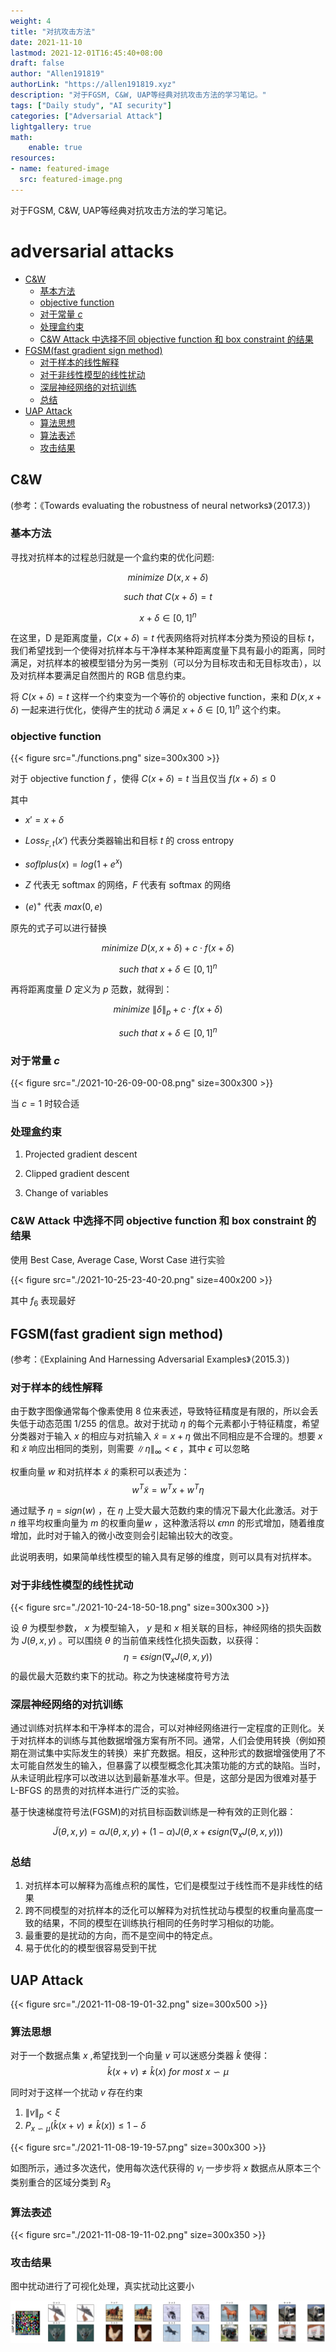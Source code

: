 ```yaml
---
weight: 4
title: "对抗攻击方法"
date: 2021-11-10
lastmod: 2021-12-01T16:45:40+08:00
draft: false
author: "Allen191819"
authorLink: "https://allen191819.xyz"
description: "对于FGSM, C&W, UAP等经典对抗攻击方法的学习笔记。"
tags: ["Daily study", "AI security"]
categories: ["Adversarial Attack"]
lightgallery: true
math:
    enable: true
resources:
- name: featured-image
  src: featured-image.png
---
```


对于FGSM, C&W, UAP等经典对抗攻击方法的学习笔记。

<!--more-->

# adversarial attacks

<!-- vim-markdown-toc GFM -->

* [C&W](#cw)
    * [基本方法](#基本方法)
    * [objective function](#objective-function)
    * [对于常量 $c$](#对于常量-c)
    * [处理盒约束](#处理盒约束)
    * [C&W Attack 中选择不同 objective function 和 box constraint 的结果](#cw-attack-中选择不同-objective-function-和-box-constraint-的结果)
* [FGSM(fast gradient sign method)](#fgsmfast-gradient-sign-method)
    * [对于样本的线性解释](#对于样本的线性解释)
    * [对于非线性模型的线性扰动](#对于非线性模型的线性扰动)
    * [深层神经网络的对抗训练](#深层神经网络的对抗训练)
    * [总结](#总结)
* [UAP Attack](#uap-attack)
    * [算法思想](#算法思想)
    * [算法表述](#算法表述)
    * [攻击结果](#攻击结果)

<!-- vim-markdown-toc -->
## C&W

(参考：《Towards evaluating the robustness of neural networks》（2017.3）)

### 基本方法

寻找对抗样本的过程总归就是一个盒约束的优化问题:

$$ minimize\ D(x,x+\delta) $$

$$ such\ that\ C(x+\delta)=t $$

$$
x+\delta \in[0,1]^n
$$

在这里，D 是距离度量，$C(x+\delta)=t$ 代表网络将对抗样本分类为预设的目标 $t$，我们希望找到一个使得对抗样本与干净样本某种距离度量下具有最小的距离，同时满足，对抗样本的被模型错分为另一类别（可以分为目标攻击和无目标攻击），以及对抗样本要满足自然图片的 RGB 信息约束。

将 $C(x+\delta)=t$ 这样一个约束变为一个等价的 objective function，来和 $D(x,x+\delta)$ 一起来进行优化，使得产生的扰动 $\delta$ 满足 $x+\delta \in[0,1]^n$ 这个约束。

### objective function

{{< figure src="./functions.png" size=300x300 >}}

对于 objective function $f$ ，使得 $C(x+\delta)=t$ 当且仅当 $f(x+\delta)\leq 0$

其中

-   $x\prime=x+\delta$

-   $Loss_{F,t}(x\prime)$ 代表分类器输出和目标 $t$ 的 cross entropy

-   $soflplus(x)=log(1+e^x)$

-   $Z$ 代表无 softmax 的网络，$F$ 代表有 softmax 的网络

-   $(e)^+$ 代表 $max(0,e)$

原先的式子可以进行替换

$$
minimize\ D(x,x+\delta)+c\cdot f(x+\delta)
$$

$$
such\ that \ x+\delta \in[0,1]^n
$$

再将距离度量 $D$ 定义为 $p$ 范数，就得到：

$$
minimize\ \|\delta\|_p +c\cdot f(x+\delta)
$$

$$
such\ that \ x+\delta \in[0,1]^n
$$

### 对于常量 $c$

{{< figure src="./2021-10-26-09-00-08.png" size=300x300 >}}

当 $c=1$ 时较合适

### 处理盒约束

1. Projected gradient descent

2. Clipped gradient descent

3. Change of variables

### C&W Attack 中选择不同 objective function 和 box constraint 的结果

使用 Best Case, Average Case, Worst Case 进行实验

{{< figure src="./2021-10-25-23-40-20.png" size=400x200 >}}

其中 $f_6$ 表现最好

## FGSM(fast gradient sign method)

(参考：《Explaining And Harnessing Adversarial Examples》（2015.3）)

### 对于样本的线性解释

由于数字图像通常每个像素使用 8 位来表述，导致特征精度是有限的，所以会丢失低于动态范围 1/255 的信息。故对于扰动 $\eta$ 的每个元素都小于特征精度，希望分类器对于输入 $x$ 的相应与对抗输入 $\tilde{x} = x + \eta$ 做出不同相应是不合理的。想要 $x$ 和 $\tilde{x}$ 响应出相同的类别，则需要 $\|\eta\|_\infty <\epsilon$ ，其中 $\epsilon$ 可以忽略

权重向量 $w$ 和对抗样本 $\tilde{x}$ 的乘积可以表述为：
$$w^{T}\tilde{x} = w^{T}x+w^T\eta$$

通过赋予 $\eta=sign(w)$ ，在 $\eta$ 上受大最大范数约束的情况下最大化此激活。对于 $n$ 维平均权重向量为 $m$ 的权重向量$w$ ，这种激活将以 $\epsilon mn$ 的形式增加，随着维度增加，此时对于输入的微小改变则会引起输出较大的改变。

此说明表明，如果简单线性模型的输入具有足够的维度，则可以具有对抗样本。

### 对于非线性模型的线性扰动

{{< figure src="./2021-10-24-18-50-18.png" size=300x300 >}}

设 $\theta$ 为模型参数， $x$ 为模型输入， $y$ 是和 $x$ 相关联的目标，神经网络的损失函数为 $J(\theta,x,y)$ 。可以围绕 $\theta$ 的当前值来线性化损失函数，以获得：
$$\eta=\epsilon sign(\nabla_xJ(\theta,x,y))$$
的最优最大范数约束下的扰动。称之为快速梯度符号方法

### 深层神经网络的对抗训练

通过训练对抗样本和干净样本的混合，可以对神经网络进行一定程度的正则化。关于对抗样本的训练与其他数据增强方案有所不同。通常，人们会使用转换（例如预期在测试集中实际发生的转换）来扩充数据。相反，这种形式的数据增强使用了不太可能自然发生的输入，但暴露了以模型概念化其决策功能的方式的缺陷。当时，从未证明此程序可以改进以达到最新基准水平。但是，这部分是因为很难对基于 L-BFGS 的昂贵的对抗样本进行广泛的实验。

基于快速梯度符号法(FGSM)的对抗目标函数训练是一种有效的正则化器：

$$\tilde{J}(\theta,x,y)=\alpha J(\theta,x,y)+(1-\alpha)J(\theta,x+\epsilon sign(\nabla_x J(\theta,x,y)))$$

### 总结

1. 对抗样本可以解释为高维点积的属性，它们是模型过于线性而不是非线性的结果
2. 跨不同模型的对抗样本的泛化可以解释为对抗性扰动与模型的权重向量高度一致的结果，不同的模型在训练执行相同的任务时学习相似的功能。
3. 最重要的是扰动的方向，而不是空间中的特定点。
4. 易于优化的的模型很容易受到干扰

## UAP Attack

{{< figure src="./2021-11-08-19-01-32.png" size=300x500 >}}

### 算法思想

对于一个数据点集 $x$ ,希望找到一个向量 $v$ 可以迷惑分类器 $\hat{k}$ 使得：
$$ \hat{k}(x+v)\neq \hat{k}(x) \ for \ most \ x\backsim \mu $$

同时对于这样一个扰动 $v$ 存在约束

1. $\|v\| _ p < \xi$
2. $P_{x \backsim \mu}(\hat{k}(x+v) \neq \hat{k}(x))\leq 1-\delta$

{{< figure src="./2021-11-08-19-19-57.png" size=300x300 >}}

如图所示，通过多次迭代，使用每次迭代获得的 $v_i$ 一步步将 $x$ 数据点从原本三个类别重合的区域分类到 $R_3$

### 算法表述

{{< figure src="./2021-11-08-19-11-02.png" size=300x350 >}}

### 攻击结果

图中扰动进行了可视化处理，真实扰动比这要小
    
![png](output_26_3.png)
    


